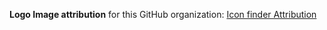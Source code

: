 **Logo Image attribution** for this GitHub organization: [Icon finder Attribution](https://www.iconfinder.com/icons/273039/book_education_library_reading_student_study_learning_icon)
